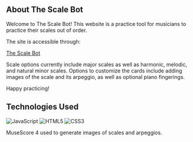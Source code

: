 ## About The Scale Bot

Welcome to The Scale Bot! This website is a practice tool for musicians to practice their scales out of order. 

The site is accessible through:

  [The Scale Bot](https://thescalebot.com)

Scale options currently include major scales as well as harmonic, melodic, and natural minor scales. Options to customize the cards include adding images of the scale and its arpeggio, as well as optional piano fingerings.

Happy practicing!

## Technologies Used

![JavaScript](https://img.shields.io/badge/javascript-%23323330.svg?style=for-the-badge&logo=javascript&logoColor=%23F7DF1E)
![HTML5](https://img.shields.io/badge/html5-%23E34F26.svg?style=for-the-badge&logo=html5&logoColor=white)
![CSS3](https://img.shields.io/badge/css3-%231572B6.svg?style=for-the-badge&logo=css3&logoColor=white)

MuseScore 4 used to generate images of scales and arpeggios.

